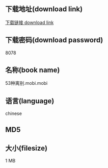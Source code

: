 ## 下载地址(download link)
[下载链接 download link](https://tutu365.netlify.app/?s=53%E7%A7%8D%E7%A6%BB%E5%88%AB.mobi)

## 下载密码(download password)
8078

## 名称(book name)
53种离别.mobi.mobi

## 语言(language)
chinese

## MD5


## 大小(filesize)
1 MB
